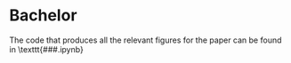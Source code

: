 # Bachelor
The code that produces all the relevant figures for the paper can be found in \texttt{###.ipynb}
